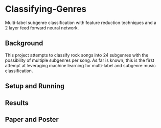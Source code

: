 # Classifying-Genres

Multi-label subgenre classification with feature reduction techniques and a 2 layer feed forward neural network. 

## Background ##

This project attempts to classify rock songs into 24 subgenres with the possibility of multiple subgenres per song. As far is known, this is the first attempt at leveraging machine learning for multi-label and subgenre music classification.

## Setup and Running ##



## Results ##



## Paper and Poster ##

